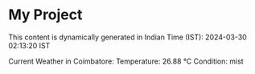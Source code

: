 # My Project

This content is dynamically generated in Indian Time (IST): 2024-03-30 02:13:20 IST


Current Weather in Coimbatore:
Temperature: 26.88 °C
Condition: mist
